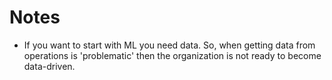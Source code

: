 # Notes

- If you want to start with ML you need data. So, when getting data from operations is 'problematic' then the organization is not ready to become data-driven.
